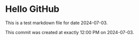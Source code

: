 # Hello GitHub
This is a test markdown file for date 2024-07-03.

This commit was created at exactly 12:00 PM on 2024-07-03.
